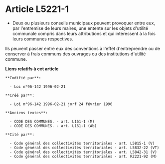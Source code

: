 # Article L5221-1

- Deux ou plusieurs conseils municipaux peuvent provoquer entre eux, par l'entremise de leurs maires, une entente sur les
objets d'utilité communale compris dans leurs attributions et qui intéressent à la fois leurs communes respectives.

Ils peuvent passer entre eux des conventions à l'effet d'entreprendre ou de conserver à frais communs des ouvrages ou des
institutions d'utilité commune.

**Liens relatifs à cet article**

	**Codifié par**:

	  - Loi n°96-142 1996-02-21

	**Créé par**:

	  - Loi n°96-142 1996-02-21 jorf 24 février 1996

	**Anciens textes**:

	  - CODE DES COMMUNES. - art. L161-1 (M)
	  - CODE DES COMMUNES. - art. L161-1 (Ab)

	**Cité par**:

	  - Code général des collectivités territoriales - art. L5815-1 (V)
	  - Code général des collectivités territoriales - art. L5832-22 (VT)
	  - Code général des collectivités territoriales - art. L5842-31 (V)
	  - Code général des collectivités territoriales - art. R2221-92 (M)
